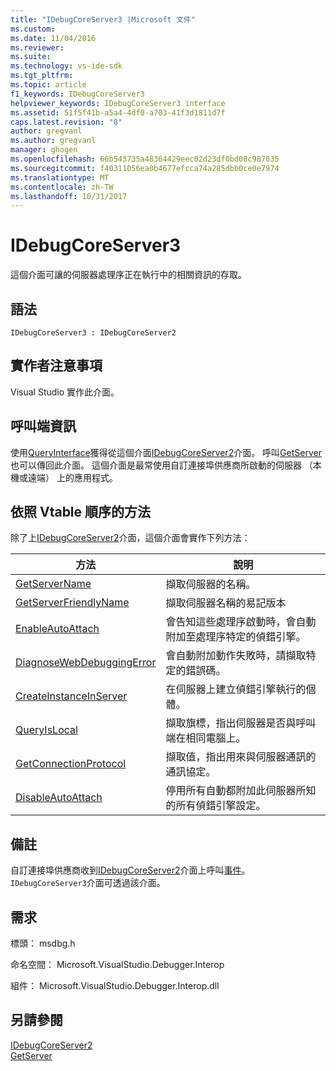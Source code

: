 ```yaml
---
title: "IDebugCoreServer3 |Microsoft 文件"
ms.custom: 
ms.date: 11/04/2016
ms.reviewer: 
ms.suite: 
ms.technology: vs-ide-sdk
ms.tgt_pltfrm: 
ms.topic: article
f1_keywords: IDebugCoreServer3
helpviewer_keywords: IDebugCoreServer3 interface
ms.assetid: 51f5f41b-a5a4-4df0-a703-41f3d1811d7f
caps.latest.revision: "8"
author: gregvanl
ms.author: gregvanl
manager: ghogen
ms.openlocfilehash: 66b543735a48364429eec02d23df0bd08c987035
ms.sourcegitcommit: f40311056ea0b4677efcca74a285dbb0ce0e7974
ms.translationtype: MT
ms.contentlocale: zh-TW
ms.lasthandoff: 10/31/2017
---
```

# <a name="idebugcoreserver3"></a>IDebugCoreServer3
這個介面可讓的伺服器處理序正在執行中的相關資訊的存取。  
  
## <a name="syntax"></a>語法  
  
```  
IDebugCoreServer3 : IDebugCoreServer2  
```  
  
## <a name="notes-for-implementers"></a>實作者注意事項  
 Visual Studio 實作此介面。  
  
## <a name="notes-for-callers"></a>呼叫端資訊  
 使用[QueryInterface](/cpp/atl/queryinterface)獲得從這個介面[IDebugCoreServer2](../../../extensibility/debugger/reference/idebugcoreserver2.md)介面。 呼叫[GetServer](../../../extensibility/debugger/reference/idebugdefaultport2-getserver.md)也可以傳回此介面。 這個介面是最常使用自訂連接埠供應商所啟動的伺服器 （本機或遠端） 上的應用程式。  
  
## <a name="methods-in-vtable-order"></a>依照 Vtable 順序的方法  
 除了上[IDebugCoreServer2](../../../extensibility/debugger/reference/idebugcoreserver2.md)介面，這個介面會實作下列方法：  
  
|方法|說明|  
|------------|-----------------|  
|[GetServerName](../../../extensibility/debugger/reference/idebugcoreserver3-getservername.md)|擷取伺服器的名稱。|  
|[GetServerFriendlyName](../../../extensibility/debugger/reference/idebugcoreserver3-getserverfriendlyname.md)|擷取伺服器名稱的易記版本|  
|[EnableAutoAttach](../../../extensibility/debugger/reference/idebugcoreserver3-enableautoattach.md)|會告知這些處理序啟動時，會自動附加至處理序特定的偵錯引擎。|  
|[DiagnoseWebDebuggingError](../../../extensibility/debugger/reference/idebugcoreserver3-diagnosewebdebuggingerror.md)|會自動附加動作失敗時，請擷取特定的錯誤碼。|  
|[CreateInstanceInServer](../../../extensibility/debugger/reference/idebugcoreserver3-createinstanceinserver.md)|在伺服器上建立偵錯引擎執行的個體。|  
|[QueryIsLocal](../../../extensibility/debugger/reference/idebugcoreserver3-queryislocal.md)|擷取旗標，指出伺服器是否與呼叫端在相同電腦上。|  
|[GetConnectionProtocol](../../../extensibility/debugger/reference/idebugcoreserver3-getconnectionprotocol.md)|擷取值，指出用來與伺服器通訊的通訊協定。|  
|[DisableAutoAttach](../../../extensibility/debugger/reference/idebugcoreserver3-disableautoattach.md)|停用所有自動都附加此伺服器所知的所有偵錯引擎設定。|  
  
## <a name="remarks"></a>備註  
 自訂連接埠供應商收到[IDebugCoreServer2](../../../extensibility/debugger/reference/idebugcoreserver2.md)介面上呼叫[事件](../../../extensibility/debugger/reference/idebugportevents2-event.md)。 `IDebugCoreServer3`介面可透過該介面。  
  
## <a name="requirements"></a>需求  
 標頭： msdbg.h  
  
 命名空間： Microsoft.VisualStudio.Debugger.Interop  
  
 組件： Microsoft.VisualStudio.Debugger.Interop.dll  
  
## <a name="see-also"></a>另請參閱  
 [IDebugCoreServer2](../../../extensibility/debugger/reference/idebugcoreserver2.md)   
 [GetServer](../../../extensibility/debugger/reference/idebugdefaultport2-getserver.md)